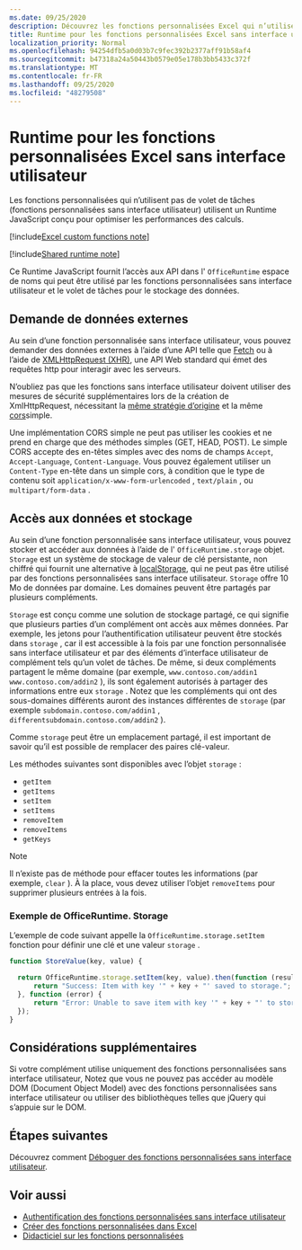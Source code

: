 ```yaml
---
ms.date: 09/25/2020
description: Découvrez les fonctions personnalisées Excel qui n’utilisent pas de volet de tâches ni leur propre Runtime JavaScript.
title: Runtime pour les fonctions personnalisées Excel sans interface utilisateur
localization_priority: Normal
ms.openlocfilehash: 94254dfb5a0d03b7c9fec392b2377aff91b58af4
ms.sourcegitcommit: b47318a24a50443b0579e05e178b3bb5433c372f
ms.translationtype: MT
ms.contentlocale: fr-FR
ms.lasthandoff: 09/25/2020
ms.locfileid: "48279508"
---
```

# <a name="runtime-for-ui-less-excel-custom-functions"></a>Runtime pour les fonctions personnalisées Excel sans interface utilisateur

Les fonctions personnalisées qui n’utilisent pas de volet de tâches (fonctions personnalisées sans interface utilisateur) utilisent un Runtime JavaScript conçu pour optimiser les performances des calculs.

[!include[Excel custom functions note](../includes/excel-custom-functions-note.md)]

[!include[Shared runtime note](../includes/shared-runtime-note.md)]

Ce Runtime JavaScript fournit l’accès aux API dans l' `OfficeRuntime` espace de noms qui peut être utilisé par les fonctions personnalisées sans interface utilisateur et le volet de tâches pour le stockage des données.

## <a name="requesting-external-data"></a>Demande de données externes

Au sein d’une fonction personnalisée sans interface utilisateur, vous pouvez demander des données externes à l’aide d’une API telle que [Fetch](https://developer.mozilla.org/en-US/docs/Web/API/Fetch_API) ou à l’aide de [XMLHttpRequest (XHR)](https://developer.mozilla.org/en-US/docs/Web/API/XMLHttpRequest), une API Web standard qui émet des requêtes http pour interagir avec les serveurs.

N’oubliez pas que les fonctions sans interface utilisateur doivent utiliser des mesures de sécurité supplémentaires lors de la création de XmlHttpRequest, nécessitant la [même stratégie d’origine](https://developer.mozilla.org/en-US/docs/Web/Security/Same-origin_policy) et la même [cors](https://www.w3.org/TR/cors/)simple.

Une implémentation CORS simple ne peut pas utiliser les cookies et ne prend en charge que des méthodes simples (GET, HEAD, POST). Le simple CORS accepte des en-têtes simples avec des noms de champs `Accept`, `Accept-Language`, `Content-Language`. Vous pouvez également utiliser un `Content-Type` en-tête dans un simple cors, à condition que le type de contenu soit `application/x-www-form-urlencoded` , `text/plain` , ou `multipart/form-data` .

## <a name="storing-and-accessing-data"></a>Accès aux données et stockage

Au sein d’une fonction personnalisée sans interface utilisateur, vous pouvez stocker et accéder aux données à l’aide de l' `OfficeRuntime.storage` objet. `Storage` est un système de stockage de valeur de clé persistante, non chiffré qui fournit une alternative à [localStorage](https://developer.mozilla.org/en-US/docs/Web/API/Window/localStorage), qui ne peut pas être utilisé par des fonctions personnalisées sans interface utilisateur. `Storage` offre 10 Mo de données par domaine. Les domaines peuvent être partagés par plusieurs compléments.

`Storage` est conçu comme une solution de stockage partagé, ce qui signifie que plusieurs parties d’un complément ont accès aux mêmes données. Par exemple, les jetons pour l’authentification utilisateur peuvent être stockés dans `storage` , car il est accessible à la fois par une fonction personnalisée sans interface utilisateur et par des éléments d’interface utilisateur de complément tels qu’un volet de tâches. De même, si deux compléments partagent le même domaine (par exemple, `www.contoso.com/addin1` `www.contoso.com/addin2` ), ils sont également autorisés à partager des informations entre eux `storage` . Notez que les compléments qui ont des sous-domaines différents auront des instances différentes de `storage` (par exemple `subdomain.contoso.com/addin1` , `differentsubdomain.contoso.com/addin2` ).

Comme `storage` peut être un emplacement partagé, il est important de savoir qu’il est possible de remplacer des paires clé-valeur.

Les méthodes suivantes sont disponibles avec l’objet `storage` :

 - `getItem`
 - `getItems`
 - `setItem`
 - `setItems`
 - `removeItem`
 - `removeItems`
 - `getKeys`

> [!NOTE]
> Il n’existe pas de méthode pour effacer toutes les informations (par exemple, `clear` ). À la place, vous devez utiliser l’objet `removeItems` pour supprimer plusieurs entrées à la fois.

### <a name="officeruntimestorage-example"></a>Exemple de OfficeRuntime. Storage

L’exemple de code suivant appelle la `OfficeRuntime.storage.setItem` fonction pour définir une clé et une valeur `storage` .

```js
function StoreValue(key, value) {

  return OfficeRuntime.storage.setItem(key, value).then(function (result) {
      return "Success: Item with key '" + key + "' saved to storage.";
  }, function (error) {
      return "Error: Unable to save item with key '" + key + "' to storage. " + error;
  });
}
```

## <a name="additional-considerations"></a>Considérations supplémentaires

Si votre complément utilise uniquement des fonctions personnalisées sans interface utilisateur, Notez que vous ne pouvez pas accéder au modèle DOM (Document Object Model) avec des fonctions personnalisées sans interface utilisateur ou utiliser des bibliothèques telles que jQuery qui s’appuie sur le DOM.

## <a name="next-steps"></a>Étapes suivantes
Découvrez comment [Déboguer des fonctions personnalisées sans interface utilisateur](custom-functions-debugging.md).

## <a name="see-also"></a>Voir aussi

* [Authentification des fonctions personnalisées sans interface utilisateur](custom-functions-authentication.md)
* [Créer des fonctions personnalisées dans Excel](custom-functions-overview.md)
* [Didacticiel sur les fonctions personnalisées](../tutorials/excel-tutorial-create-custom-functions.md)
